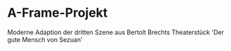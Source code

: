 # A-Frame-Projekt
Moderne Adaption der dritten Szene aus Bertolt Brechts Theaterstück 'Der gute Mensch von Sezuan'
